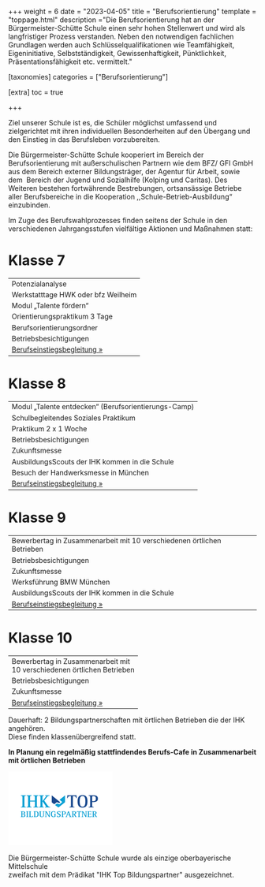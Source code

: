 +++
weight = 6
date = "2023-04-05"
title = "Berufsorientierung"
template = "toppage.html"
description ="Die Berufsorientierung hat an der Bürgermeister-Schütte Schule einen sehr hohen Stellenwert und wird als langfristiger Prozess verstanden. Neben den notwendigen fachlichen Grundlagen werden auch Schlüsselqualifikationen wie Teamfähigkeit, Eigeninitiative, Selbstständigkeit, Gewissenhaftigkeit, Pünktlichkeit, Präsentationsfähigkeit etc. vermittelt."

[taxonomies]
categories = ["Berufsorientierung"]

[extra]
toc = true

+++

Ziel unserer Schule ist es, die Schüler möglichst umfassend und zielgerichtet mit ihren individuellen Besonderheiten auf den Übergang und den Einstieg in das Berufsleben vorzubereiten.
<!-- more -->
Die Bürgermeister-Schütte Schule kooperiert im Bereich der Berufsorientierung mit außerschulischen Partnern wie dem BFZ/ GFI GmbH aus dem Bereich externer Bildungsträger, der Agentur für Arbeit, sowie dem  Bereich der Jugend und Sozialhilfe (Kolping und Caritas). Des Weiteren bestehen fortwährende Bestrebungen, ortsansässige Betriebe aller Berufsbereiche in die Kooperation ,,Schule-Betrieb-Ausbildung“ einzubinden.

  
Im Zuge des Berufswahlprozesses finden seitens der Schule in den verschiedenen Jahrgangsstufen vielfältige Aktionen und Maßnahmen statt:

# Klasse 7

<table><tbody><tr><td>Potenzialanalyse</td></tr><tr><td>Werkstatttage HWK oder bfz Weilheim</td></tr><tr><td>Modul „Talente fördern“</td></tr><tr><td>Orientierungspraktikum 3 Tage</td></tr><tr><td>Berufsorientierungsordner</td></tr><tr><td>Betriebsbesichtigungen</td></tr><tr><td><a href="../../../infos/berufsberatung" data-type="page" data-id="534">Berufseinstiegsbegleitung »</a></td></tr></tbody></table>

# Klasse 8

<table><tbody><tr><td>Modul „Talente entdecken“ (Berufsorientierungs-Camp)</td></tr><tr><td>Schulbegleitendes Soziales Praktikum</td></tr><tr><td>Praktikum 2 x 1 Woche</td></tr><tr><td>Betriebsbesichtigungen</td></tr><tr><td>Zukunftsmesse</td></tr><tr><td>AusbildungsScouts der IHK kommen in die Schule</td></tr><tr><td>Besuch der Handwerksmesse in München</td></tr><tr><td><a href="../../../infos/berufsberatung">Berufseinstiegsbegleitung »</a></td></tr></tbody></table>

# Klasse 9

<table><tbody><tr><td>Bewerbertag in Zusammenarbeit mit 10 verschiedenen örtlichen Betrieben</td></tr><tr><td>Betriebsbesichtigungen</td></tr><tr><td>Zukunftsmesse</td></tr><tr><td>Werksführung BMW München</td></tr><tr><td>AusbildungsScouts der IHK kommen in die Schule</td></tr><tr><td><a href="../../../infos/berufsberatung/"></a><a href="../../../infos/berufsberatung/"></a><a href="../../../infos/berufsberatung/">Berufseinstiegsbegleitung »</a></td></tr></tbody></table>

# Klasse 10

<table><tbody><tr><td>Bewerbertag in Zusammenarbeit mit<br>10 verschiedenen örtlichen Betrieben</td></tr><tr><td>Betriebsbesichtigungen</td></tr><tr><td>Zukunftsmesse</td></tr><tr><td><a href="../../../infos/berufsberatung/"></a><a href="../../../infos/berufsberatung/"></a><a href="../../../infos/berufsberatung/">Berufseinstiegsbegleitung »</a></td></tr></tbody></table>

Dauerhaft: 2 Bildungspartnerschaften mit örtlichen Betrieben die der IHK angehören.  
Diese finden klassenübergreifend statt.

**In Planung ein regelmäßig stattfindendes Berufs-Cafe in Zusammenarbeit mit örtlichen Betrieben**

![](images/Logo-IHK-Top-Bildungspartner.png)

Die Bürgermeister-Schütte Schule wurde als einzige oberbayerische Mittelschule  
zweifach mit dem Prädikat "IHK Top Bildungspartner" ausgezeichnet.
